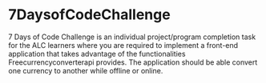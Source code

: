 # 7DaysofCodeChallenge
7 Days of Code Challenge is an individual project/program completion task for the ALC learners where you are required to implement a front-end application that takes advantage of the functionalities Freecurrencyconverterapi provides. The application should be able convert one currency to another while offline or online.
